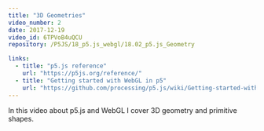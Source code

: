 ```yaml
---
title: "3D Geometries"
video_number: 2
date: 2017-12-19
video_id: 6TPVoB4uQCU
repository: /P5JS/18_p5.js_webgl/18.02_p5.js_Geometry

links:
  - title: "p5.js reference"
    url: "https://p5js.org/reference/"
  - title: "Getting started with WebGL in p5"
    url: "https://github.com/processing/p5.js/wiki/Getting-started-with-WebGL-in-p5"
---
```

In this video about p5.js and WebGL I cover 3D geometry and primitive shapes.
